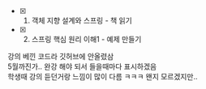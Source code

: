 - [x] 1. 객체 지향 설계와 스프링 - 책 읽기

- [x] 2. 스프링 핵심 원리 이해1 - 예제 만들기  

강의 베낀 코드라 깃허브에 안올렸삼  
5월까진가.. 완강 해야 되서 들을때마다 표시하겠음  
학생때 강의 듣던거랑 느낌이 많이 다름 ㅋㅋㅋ 왠지 모르겠지만..  
